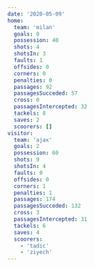 ```yaml
---
date: '2020-05-09'
home:
  team: 'milan'
  goals: 0
  possession: 40
  shots: 4
  shotsIn: 3
  faults: 1
  offsides: 0
  corners: 0
  penalties: 0
  passages: 92
  passagesSucceded: 57
  cross: 0
  passagesIntercepted: 32
  tackels: 8
  saves: 2
  scoorers: []
visitor:
  team: 'ajax'
  goals: 2
  possession: 60
  shots: 9
  shotsIn: 4
  faults: 0
  offsides: 0
  corners: 1
  penalties: 1
  passages: 174
  passagesSucceded: 132
  cross: 3
  passagesIntercepted: 31
  tackels: 6
  saves: 4
  scoorers:
    - 'tadic'
    - 'ziyech'
---
```

